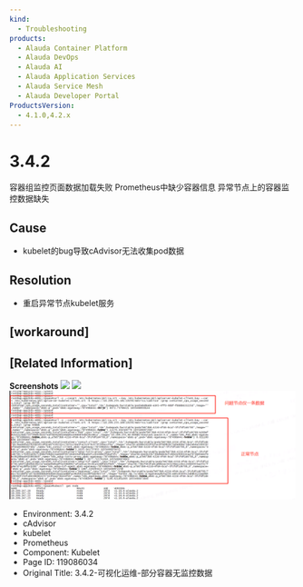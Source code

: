 ```yaml
---
kind:
  - Troubleshooting
products:
  - Alauda Container Platform
  - Alauda DevOps
  - Alauda AI
  - Alauda Application Services
  - Alauda Service Mesh
  - Alauda Developer Portal
ProductsVersion:
  - 4.1.0,4.2.x
---
```

<!-- A type of document that involves encountering a fault, diagnosing it, performing root cause analysis, and providing solutions. -->

# 3.4.2

容器组监控页面数据加载失败 Prometheus中缺少容器信息 异常节点上的容器监控数据缺失

## Cause
- kubelet的bug导致cAdvisor无法收集pod数据

## Resolution
- 重启异常节点kubelet服务

## [workaround]

## [Related Information]
**Screenshots**
![](https://pro-upload-center.kefutoutiao.com/tid99781/1655459978_99781_a6c5a9_%E4%BC%81%E4%B8%9A%E5%BE%AE%E4%BF%A1%E6%88%AA%E5%9B%BE_16554598972156.png?OSSAccessKeyId=bPexlr6MCcadDhfu&Expires=1688108422&Signature=XNPfrlNSgtYafNnH5mOUL4mKzO0%3D)
![](https://pro-upload-center.kefutoutiao.com/tid99781/1655459979_99781_aa378d_%E4%BC%81%E4%B8%9A%E5%BE%AE%E4%BF%A1%E6%88%AA%E5%9B%BE_1655459951321.png?OSSAccessKeyId=bPexlr6MCcadDhfu&Expires=1688108422&Signature=Zl6jjZI6cvh3aEAu0a7O0GD5x9U%3D)
![](assets/3-4-2-ke-shi-hua-yun-wei-bu-fen-rong-qi-wu-jian-kong-shu-ju/image2022-6-30_15-6-1.png)
- Environment: 3.4.2
- cAdvisor
- kubelet
- Prometheus
- Component: Kubelet
- Page ID: 119086034
- Original Title: 3.4.2-可视化运维-部分容器无监控数据
